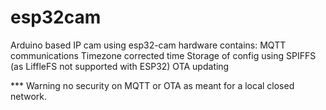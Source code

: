 # esp32cam

Arduino based IP cam using esp32-cam hardware
contains:
MQTT communications
Timezone corrected time
Storage of config using SPIFFS (as LiffleFS not supported with ESP32)
OTA updating

*** Warning no security on MQTT or OTA as meant for a local closed network.


